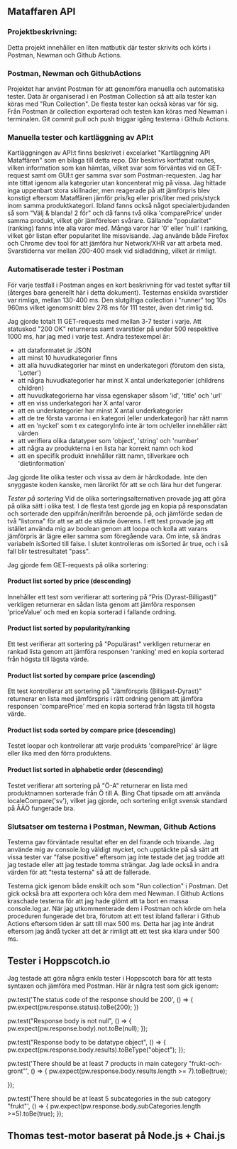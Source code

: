 ## Mataffaren API

### Projektbeskrivning:
Detta projekt innehåller en liten matbutik där tester skrivits och körts i Postman, Newman och Github Actions.

### Postman, Newman och GithubActions
Projektet har använt Postman för att genomföra manuella och automatiska tester. Data är organiserad i en Postman Collection så att alla tester kan köras med "Run Collection". De flesta tester kan också köras var för sig. Från Postman är collection exporterad och testen kan köras med Newman i terminalen. Git commit pull och push triggar igång testerna i Github Actions.

### Manuella tester och kartläggning av API:t 
Kartläggningen av API:t finns beskrivet i excelarket "Kartläggning API Mataffären" som en bilaga till detta repo. Där beskrivs kortfattat routes, vilken information som kan hämtas, vilket svar som förväntas vid en GET-request samt om GUI:t ger samma svar som Postman-requesten. Jag har inte tittat igenom alla kategorier utan koncenterat mig på vissa. Jag hittade inga uppenbart stora skillnader, men reagerade på att jämförpris blev konstigt eftersom Mataffären jämför pris/kg eller pris/liter med pris/styck inom samma produktkategori. Ibland fanns också något specialerbjudanden så som "Välj & blanda! 2 för" och då fanns två olika 'comparePrice' under samma produkt, vilket gör jämförelsen svårare. Gällande "popularitet" (ranking) fanns inte alla varor med. Många varor har '0' eller 'null' i ranking, vilket gör listan efter popularitet lite missvisande. Jag använde både Firefox och Chrome dev tool för att jämföra hur Network/XHR var att arbeta med. Svarstiderna var mellan 200-400 msek vid sidladdning, vilket är rimligt.

### Automatiserade tester i Postman
För varje testfall i Postman anges en kort beskrivning för vad testet syftar till (återges bara generellt här i detta dokument). Testernas enskilda svarstider var rimliga, mellan 130-400 ms. Den slutgiltiga collection i "runner" tog 10s 960ms vilket igenomsnitt blev 278 ms för 111 tester, även det rimlig tid.

Jag gjorde totalt 11 GET-requests med mellan 3-7 tester i varje. Att statuskod "200 OK" returneras samt svarstider på under 500 respektive 1000 ms, har jag med i varje test. 
Andra testexempel är: 
 - att dataformatet är JSON
 - att minst 10 huvudkategorier finns
 - att alla huvudkategorier har minst en underkategori (förutom den sista, 'Lotter')
 - att några huvudkategorier har minst X antal underkategorier (childrens children)
 - att huvudkategorierna har vissa egenskaper såsom 'id', 'title' och 'url'
 - att en viss underkategori har X antal varor
 - att en underkategorier har minst X antal underkategorier
 - att de tre första varorna i en kategori (eller underkategori) har rätt namn
 - att en 'nyckel' som t ex categoryInfo inte är tom och/eller innehåller rätt värden
 - att verifiera olika datatyper som 'object', 'string' och 'number'
 - att några av produkterna i en lista har korrekt namn och kod
 - att en specifik produkt innehåller rätt namn, tillverkare och 'dietinformation'

 Jag gjorde lite olika tester och vissa av dem är hårdkodade. Inte den snyggaste koden kanske, men lärorikt för att se och lära hur det fungerar. 

*Tester på sortering*
Vid de olika sorteringsalternativen provade jag att göra på olika sätt i olika test. I de flesta test gjorde jag en kopia på responsdatan och sorterade den uppifrån/nerifrån beroende på, och jämförde sedan de två "listorna" för att se att de stämde överens. I ett test provade jag att istället använda mig av boolean genom att loopa och kolla att varans jämförpris är lägre eller samma som föregående vara. Om inte, så ändras variabeln isSorted till false. I slutet kontrolleras om isSorted är true, och i så fall blir testresultatet "pass".

Jag gjorde fem GET-requests på olika sortering:

#### Product list sorted by price (descending)
Innehåller ett test som verifierar att sortering på ”Pris (Dyrast-Billigast)” verkligen returnerar en sådan lista genom att jämföra responsen 'priceValue' och med en kopia sorterad i fallande ordning.

#### Product list sorted by popularity/ranking
Ett test verifierar att sortering på "Populärast" verkligen returnerar en rankad lista genom att jämföra responsen 'ranking' med en kopia sorterad från högsta till lägsta värde.

#### Product list sorted by compare price (ascending)
Ett test kontrollerar att sortering på "Jämförspris (Billigast-Dyrast)" returnerar en lista med jämförspris i rätt ordning genom att jämföra responsen 'comparePrice' med en kopia sorterad från lägsta till högsta värde.

#### Product list soda sorted by compare price (descending)
Testet loopar och kontrollerar att varje produkts 'comparePrice' är lägre eller lika med den förra produktens.

#### Product list sorted in alphabetic order (descending)
Testet verifierar att sortering på "Ö-A" returnerar en lista med produktnamnen sorterade från Ö till A. Bing Chat tipsade om att använda localeCompare('sv'), vilket jag gjorde, och sortering enligt svensk standard på ÅÄÖ fungerade bra.

### Slutsatser om testerna i Postman, Newman, Github Actions

Testerna gav förväntade resultat efter en del fixande och trixande. Jag använde mig av console.log väldigt mycket, och upptäckte på så sätt att vissa tester var "false positive" eftersom jag inte testade det jag trodde att jag testade eller att jag testade tomma strängar. Jag lade också in andra värden för att "testa testerna" så att de fallerade. 

Testerna gick igenom både enskilt och som "Run collection" i Postman. Det gick också bra att exportera och köra dem med Newman. I Github Actions kraschade testerna för att jag hade glömt att ta bort en massa console.log:ar. När jag utkommenterade dem i Postman och körde om hela proceduren fungerade det bra, förutom att ett test ibland fallerar i Github Actions eftersom tiden är satt till max 500 ms. Detta har jag inte ändrat eftersom jag ändå tycker att det är rimligt att ett test ska klara under 500 ms.


## Tester i Hoppscotch.io 
Jag testade att göra några enkla tester i Hoppscotch bara för att testa syntaxen och jämföra med Postman. Här är några test som gick igenom:

pw.test('The status code of the response should be 200', () => {
    pw.expect(pw.response.status).toBe(200);
})

pw.test("Response body is not null", () => {
  pw.expect(pw.response.body).not.toBe(null);
});

pw.test("Response body to be datatype object", () => {
  pw.expect(pw.response.body.results).toBeType("object");
});

pw.test('There should be at least 7 products in main category "frukt-och-gront"', () => {
    pw.expect(pw.response.body.results.length >= 7).toBe(true);

});

pw.test('There should be at least 5 subcategories in the sub category "frukt"', () => {
    pw.expect(pw.response.body.subCategories.length >=5).toBe(true);
});
 

## Thomas test-motor baserat på Node.js + Chai.js
